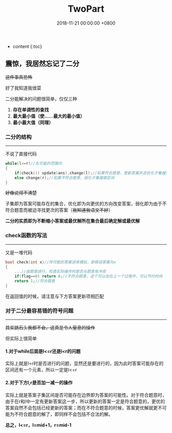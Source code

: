 ﻿---
layout: post
title:  TwoPart
date:   2018-11-21 00:00:00 +0800
categories: document
tag: 测试
---

* content
{:toc}


## 震惊，我居然忘记了二分

~~这件事真恐怖~~

好了我知道我很菜

二分能解决的问题很简单，仅仅三种

1. **存在单调性的查找**
2. **最大最小值（使……最大的最小值）**
3. **最小最大值（同理）**

### 二分的结构

-----------------

不说了直接代码

```c++
while(l<=r)//在可能的范围内
{
    if(check()) update(ans),change(l);//如果符合题意，更新答案并且优化子集搜索区间
    else change(r);//如果不符合题意，弱化子集搜索区间
}
```

~~好像说得不清楚~~

子集即为答案可能存在的集合，优化即为向更优的方向改变答案，弱化即为由于不符合题意而被迫寻找更次的答案（~~我知道我语文不好~~）

**二分的实质即为不断缩小答案或最优解所在集合最后确定解或最优解**

### check函数的写法

___

又是一堆代码

```c++
bool check(int x)//传可能的答案进来模拟，即假设答案为x
{
    ...//由题意进行，检查实际操作时是否与题意有冲突
    if(flag==0) return 0;//不符合题意，这个可以加在上一个过程中，可以节约时间
    return 1;//符合题意
}
```

在返回值的时候，请注意与下方答案更新项相匹配

### 对于二分最容易错的符号问题

---------

~~其实跳石头我都不会，这真是令人窒息的操作~~

但实际上很简单

#### 1.对于while后面是l<=r还是l<r的问题

​	实际上就是l=r时是否进行的问题，显然还是要进行的，因为此时答案可能存在的区间还有一个元素，所以一定是l<=r

#### 2.对于下方l,r是否加一减一的操作

​	实际上就是答案子集区间是否可能存在边界即为答案的可能性。对于符合题意时，由于在r和l中一定有更新答案这一步，所以更新的答案一定是符合题意的，更优的答案自然不会包括已经更新的答案；而在不符合题意的时候，答案更优解就更不可能为不符合题意的解了，即同样不会包括不合法的解。

**总之，l<=r，l=mid+1，r=mid-1**

